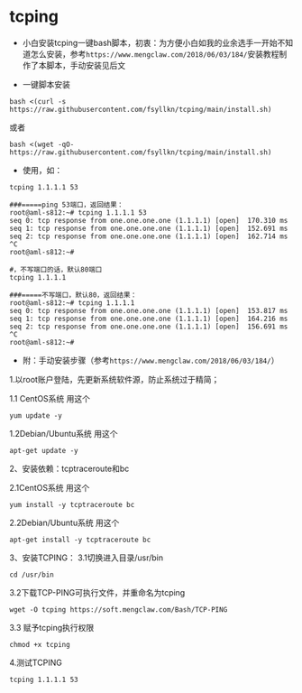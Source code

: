 # tcping
- 小白安装tcping一键bash脚本，初衷：为方便小白如我的业余选手一开始不知道怎么安装，参考```https://www.mengclaw.com/2018/06/03/184/```安装教程制作了本脚本，手动安装见后文

- 一键脚本安装
```
bash <(curl -s https://raw.githubusercontent.com/fsyllkn/tcping/main/install.sh)
```

或者

```
bash <(wget -qO- https://raw.githubusercontent.com/fsyllkn/tcping/main/install.sh)
```

- 使用，如：

```
tcping 1.1.1.1 53
```
```
###=====ping 53端口，返回结果：
root@aml-s812:~# tcping 1.1.1.1 53
seq 0: tcp response from one.one.one.one (1.1.1.1) [open]  170.310 ms
seq 1: tcp response from one.one.one.one (1.1.1.1) [open]  152.691 ms
seq 2: tcp response from one.one.one.one (1.1.1.1) [open]  162.714 ms
^C
root@aml-s812:~# 
```

```
#，不写端口的话，默认80端口
tcping 1.1.1.1
```
```
###=====不写端口，默认80，返回结果：
root@aml-s812:~# tcping 1.1.1.1
seq 0: tcp response from one.one.one.one (1.1.1.1) [open]  153.817 ms
seq 1: tcp response from one.one.one.one (1.1.1.1) [open]  164.216 ms
seq 2: tcp response from one.one.one.one (1.1.1.1) [open]  156.691 ms
^C
root@aml-s812:~# 
```
- 附：手动安装步骤（参考```https://www.mengclaw.com/2018/06/03/184/```）

1.以root账户登陆，先更新系统软件源，防止系统过于精简；

1.1 CentOS系统 用这个
```
yum update -y
```
1.2Debian/Ubuntu系统 用这个
```
apt-get update -y
```
2、安装依赖：tcptraceroute和bc

2.1CentOS系统 用这个
```
yum install -y tcptraceroute bc
```
2.2Debian/Ubuntu系统 用这个
```
apt-get install -y tcptraceroute bc
```
3、安装TCPING：
3.1切换进入目录/usr/bin
```
cd /usr/bin
```
3.2下载TCP-PING可执行文件，并重命名为tcping
```
wget -O tcping https://soft.mengclaw.com/Bash/TCP-PING
```
3.3 赋予tcping执行权限
```
chmod +x tcping
```
4.测试TCPING
```
tcping 1.1.1.1 53
```







